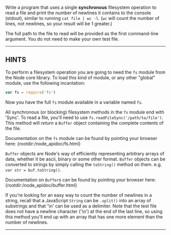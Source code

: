 Write a program that uses a single **synchronous** filesystem operation to read a file and print the number of newlines it contains to the console (stdout), similar to running `cat file | wc -l`. (`wc` will count the number of lines, not newlines, so your result will be 1 greater.)

The full path to the file to read will be provided as the first command-line argument. You do not need to make your own test file. 

----------------------------------------------------------------------
## HINTS

To perform a filesystem operation you are going to need the `fs` module from the Node core library. To load this kind of module, or any other "global" module, use the following incantation:

```js
var fs = require('fs')
```

Now you have the full `fs` module available in a variable named `fs`.

All synchronous (or blocking) filesystem methods in the `fs` module end with 'Sync'. To read a file, you'll need to use `fs.readFileSync('/path/to/file')`. This method will *return* a `Buffer` object containing the complete contents of the file.

Documentation on the `fs` module can be found by pointing your browser here:
  {rootdir:/node_apidoc/fs.html}

`Buffer` objects are Node's way of efficiently representing arbitrary arrays of data, whether it be ascii, binary or some other format. `Buffer` objects can be converted to strings by simply calling the `toString()` method on them. e.g. `var str = buf.toString()`.

Documentation on `Buffer`s can be found by pointing your browser here:
  {rootdir:/node_apidoc/buffer.html}

If you're looking for an easy way to count the number of newlines in a string, recall that a JavaScript `String` can be `.split()` into an array of substrings and that '\n' can be used as a delimiter. Note that the test file does not have a newline character ('\n') at the end of the last line, so using this method you'll end up with an array that has one more element than the number of newlines.

----------------------------------------------------------------------
